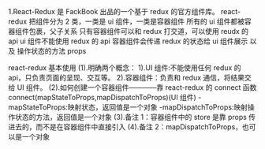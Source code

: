 1.React-Redux 是 FackBook 出品的一个基于 redux 的官方组件库。
react-redux 把组件分为 2 类，一类是 ui 组件，一类是容器组件
所有的 ui 组件都被容器组件包裹，父子关系
只有容器组件可以和 redux 打交道，可以使用 reudx 的 api
ui 组件不能使用 redux 的 api
容器组件会传递 redux 的状态给 ui 组件展示 以及 操作状态的方法 props

react-redux 基本使用
(1).明确两个概念：
1).UI 组件:不能使用任何 redux 的 api，只负责页面的呈现、交互等。
2).容器组件：负责和 redux 通信，将结果交给 UI 组件。
(2).如何创建一个容器组件————靠 react-redux 的 connect 函数
connect(mapStateToProps,mapDispatchToProps)(UI 组件)
-mapStateToProps:映射状态，返回值是一个对象
-mapDispatchToProps:映射操作状态的方法，返回值是一个对象
(3).备注 1：容器组件中的 store 是靠 props 传进去的，而不是在容器组件中直接引入
(4).备注 2：mapDispatchToProps，也可以是一个对象
